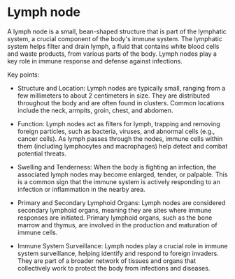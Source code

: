 # Lymph node

A lymph node is a small, bean-shaped structure that is part of the lymphatic system, a crucial component of the body's immune system. The lymphatic system helps filter and drain lymph, a fluid that contains white blood cells and waste products, from various parts of the body. Lymph nodes play a key role in immune response and defense against infections.

Key points:

* Structure and Location: Lymph nodes are typically small, ranging from a few millimeters to about 2 centimeters in size. They are distributed throughout the body and are often found in clusters. Common locations include the neck, armpits, groin, chest, and abdomen.

* Function: Lymph nodes act as filters for lymph, trapping and removing foreign particles, such as bacteria, viruses, and abnormal cells (e.g., cancer cells). As lymph passes through the nodes, immune cells within them (including lymphocytes and macrophages) help detect and combat potential threats.

* Swelling and Tenderness: When the body is fighting an infection, the associated lymph nodes may become enlarged, tender, or palpable. This is a common sign that the immune system is actively responding to an infection or inflammation in the nearby area.

* Primary and Secondary Lymphoid Organs: Lymph nodes are considered secondary lymphoid organs, meaning they are sites where immune responses are initiated. Primary lymphoid organs, such as the bone marrow and thymus, are involved in the production and maturation of immune cells.

* Immune System Surveillance: Lymph nodes play a crucial role in immune system surveillance, helping identify and respond to foreign invaders. They are part of a broader network of tissues and organs that collectively work to protect the body from infections and diseases.
